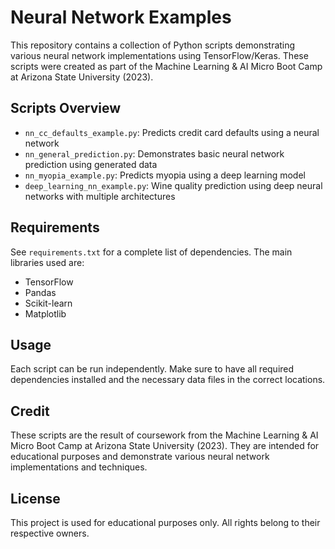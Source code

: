# Neural Network Examples

This repository contains a collection of Python scripts demonstrating various neural network implementations using TensorFlow/Keras. These scripts were created as part of the Machine Learning & AI Micro Boot Camp at Arizona State University (2023).

## Scripts Overview

- `nn_cc_defaults_example.py`: Predicts credit card defaults using a neural network
- `nn_general_prediction.py`: Demonstrates basic neural network prediction using generated data
- `nn_myopia_example.py`: Predicts myopia using a deep learning model
- `deep_learning_nn_example.py`: Wine quality prediction using deep neural networks with multiple architectures

## Requirements

See `requirements.txt` for a complete list of dependencies. The main libraries used are:
- TensorFlow
- Pandas
- Scikit-learn
- Matplotlib

## Usage

Each script can be run independently. Make sure to have all required dependencies installed and the necessary data files in the correct locations.

## Credit

These scripts are the result of coursework from the Machine Learning & AI Micro Boot Camp at Arizona State University (2023). They are intended for educational purposes and demonstrate various neural network implementations and techniques.

## License

This project is used for educational purposes only. All rights belong to their respective owners.